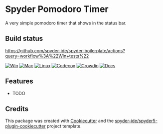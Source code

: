 # Spyder Pomodoro Timer

A very simple pomodoro timer that shows in the status bar.

## Build status

https://github.com/spyder-ide/spyder-boilerplate/actions?query=workflow%3A%22Win+tests%22

[![Win](https://github.com/spyder-ide/spyder-pomodoro-timer/workflows/Win%20tests/badge.svg)](https://github.com/spyder-ide/spyder-pomodoro-timer/actions?query=workflow%3A%22Win+tests%22)
[![Mac](https://github.com/spyder-ide/spyder-pomodoro-timer/workflows/Mac%20tests/badge.svg)](https://github.com/spyder-ide/spyder-pomodoro-timer/actions?query=workflow%3A%22Mac+tests%22)
[![Linux](https://github.com/spyder-ide/spyder-pomodoro-timer/workflows/Linux%20tests/badge.svg)](https://github.com/spyder-ide/spyder-pomodoro-timer/actions?query=workflow%3A%Linux+tests%22)
[![Codecov](https://codecov.io/gh/spyder-ide/spyder-pomodoro-timer/branch/master/graph/badge.svg)](https://codecov.io/gh/spyder-ide/spyder-pomodoro-timer)
[![Crowdin](https://badges.crowdin.net/spyder-pomodoro-timer/localized.svg)](https://crowdin.com/project/spyder-pomodoro-timer)
[![Docs](https://readthedocs.org/projects/spyder-pomodoro-timer/badge/?version=latest)](https://spyder-pomodoro-timer.readthedocs.io/en/latest/?badge=latest)

## Features

* TODO

## Credits

This package was created with [Cookiecutter](https://github.com/audreyr/cookiecutter) and the [spyder-ide/spyder5-plugin-cookiecutter](https://github.com/spyder-ide/spyder5-plugin-cookiecutter) project template.
